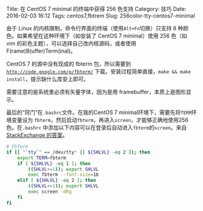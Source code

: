Title: 在 CentOS 7 minimal 的终端中获得 256 色支持
Category: 技巧
Date: 2016-02-03 16:12
Tags: centos7,fbtrem
Slug: 256color-tty-centos7-minimal

由于 Linux 的内核限制，命令行界面的终端（使用`Alt+Fn`切换）只支持 8 种颜色。如果希望在这种环境下（如安装了 CentOS 7 minimal）使用 256 色（如 vim 的彩色主题），可以选择自己改内核源码，或者使用 F(rame)B(uffer)Term(inal)。

CentOS 7 的源中没有现成的 fbterm 包，所以需要到[`http://code.google.com/p/fbterm/`](http://code.google.com/p/fbterm/) 下载。安装过程简单直接，`make && make install`，提示缺什么库安上即可。

需要注意的是系统里必须有矢量字体，因为是用 framebuffer，本质上是图形显示。

最后的“窍门”在`.bashrc`文件。在我的CentOS 7 minimal环境下，需要先将`TERM`环境变量设为 `fbterm`，然后启动`fbterm`，再进入`screen`，才能够正确地使用256色。在`.bashrc` 中添加以下内容可以在登录后自动进入`fbterm`的`screen`。来自 [StackExchange 的答案](http://unix.stackexchange.com/a/111667)。
```bash
# FbTerm
if [[ "`tty`" == /dev/tty* || ${SHLVL} -eq 2 ]]; then
    export TERM=fbterm
    if [ ${SHLVL} -eq 1 ]; then
        ((SHLVL+=1)); export SHLVL
        exec fbterm --font-size=16
    elif [ ${SHLVL} -eq 2 ]; then
        ((SHLVL+=1)); export SHLVL
        exec screen -dRq
    fi
fi
```
